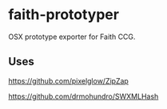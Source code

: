 # faith-prototyper
OSX prototype exporter for Faith CCG.

## Uses
https://github.com/pixelglow/ZipZap

https://github.com/drmohundro/SWXMLHash
